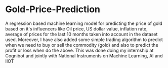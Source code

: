 # Gold-Price-Prediction
A regression based machine learning model for predicting the price of gold based on it's influencers like Oil price, US dollar value, inflation rate, average of prices for the last 10 months taken into account in the dataset used. Moreover, I have also added some simple trading algorithm to predict when we need to buy or sell the commodity (gold) and also to predict the profit or loss when do the above. This was done doing my internship at Cognibot and jointly with National Instruments on Machine Learning, AI and IIOT
